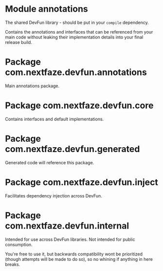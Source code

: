 # Module annotations
The shared DevFun library - should be put in your `compile` dependency.

Contains the annotations and interfaces that can be referenced from your main code without leaking their implementation
details into your final release build.

# Package com.nextfaze.devfun.annotations
Main annotations package.

# Package com.nextfaze.devfun.core
Contains interfaces and default implementations.

# Package com.nextfaze.devfun.generated
Generated code will reference this package.

# Package com.nextfaze.devfun.inject
Facilitates dependency injection across DevFun.

# Package com.nextfaze.devfun.internal
Intended for use across DevFun libraries. Not intended for public consumption.

You're free to use it, but backwards compatibility wont be prioritized (though attempts will be made to do so), so no whining if anything in here breaks.
